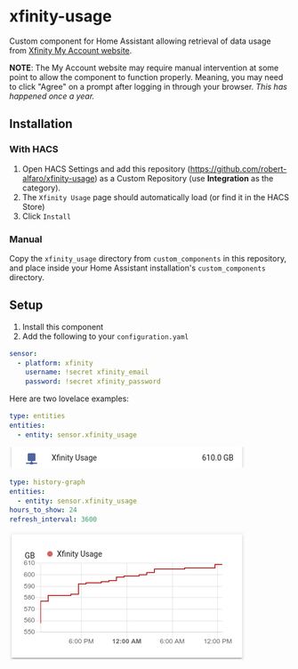 # xfinity-usage

Custom component for Home Assistant allowing retrieval of data usage
from [Xfinity My Account website](https://login.xfinity.com). 

**NOTE**: The My Account website may require manual intervention at some point
to allow the component to function properly. Meaning, you may need to click "Agree"
on a prompt after logging in through your browser. _This has happened once a year._

## Installation

### With HACS
1. Open HACS Settings and add this repository (https://github.com/robert-alfaro/xfinity-usage)
as a Custom Repository (use **Integration** as the category).
2. The `Xfinity Usage` page should automatically load (or find it in the HACS Store)
3. Click `Install`

### Manual
Copy the `xfinity_usage` directory from `custom_components` in this repository,
and place inside your Home Assistant installation's `custom_components` directory.


## Setup
1. Install this component
2. Add the following to your `configuration.yaml` 

```yaml
sensor:
  - platform: xfinity
    username: !secret xfinity_email
    password: !secret xfinity_password
```

Here are two lovelace examples:

```yaml
type: entities
entities:
  - entity: sensor.xfinity_usage
```
![entities-card](images/entities-card.png)


```yaml
type: history-graph
entities:
  - entity: sensor.xfinity_usage
hours_to_show: 24
refresh_interval: 3600
```
![history_graph-card](images/history_graph-card.png)
